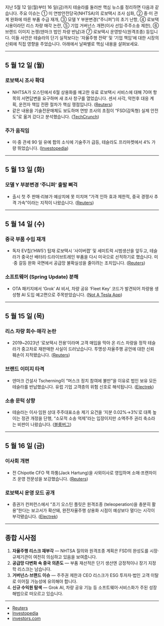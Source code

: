 지난 5월 12 일(월)부터 16 일(금)까지 테슬라를 둘러싼 핵심 뉴스를 정리하면 다음과 같습니다. 주요 이슈는 ① 미 연방안전당국(NHTSA)의 로보택시 조사 심화, ② 중‧미 관계 완화에 따른 부품 수급 재개, ③ 모델 Y 부분변경(“주니퍼”)의 초기 난항, ④ 로보택시용이라던 리스 차량 매각 논란, ⑤ 기업 거버넌스 개편(이사 선임·주주소송 제한), ⑥ 브랜드 이미지 논쟁(덴마크 법인 차량 반납)과 ⑦ 로보택시 운영방식(원격조종) 등입니다. 이들 사안은 테슬라의 단기 실적보다는 ‘자율주행 전략’ 및 ‘기업 책임’에 대한 시장의 신뢰에 직접 영향을 주었습니다. 아래에서 날짜별로 핵심 내용을 살펴보세요.

---

## 5 월 12 일 (월)

### 로보택시 조사 확대

* NHTSA가 오스틴에서 6월 상용화를 예고한 유료 로보택시 서비스에 대해 70여 항목의 서면답변을 요구하며 새 조사 창구를 열었습니다. 센서 사각, 악천후 대응 계획, 운전자 책임 전환 절차가 핵심 쟁점입니다. ([Reuters][1])
* 같은 내용을 기술전문매체도 보도하며 연방 조사의 초점이 “FSD(감독형) 실제 안전도”로 옮겨 갔다고 분석했습니다.  ([TechCrunch][2])

### 주가 움직임

* 미·중 관세 90 일 유예 합의 소식에 기술주가 급등, 테슬라도 프리마켓에서 4% 가량 뛰었습니다. ([Investopedia][3])

---

## 5 월 13 일 (화)

### 모델 Y 부분변경 ‘주니퍼’ 출발 삐걱

* 출시 첫 주 판매·리뷰가 예상치에 못 미치며 “가격 인하 효과 제한적, 중국 경쟁사 추격 가속”이라는 지적이 나왔습니다. ([Reuters][4])

---

## 5 월 14 일 (수)

### 중국 부품 수입 재개

* 독자 EV칩(‘HW5’) 탑재 로보택시 ‘사이버캡’ 및 세미트럭 시범생산을 앞두고, 테슬라가 중국산 배터리·드라이브트레인 부품을 다시 미국으로 선적하기로 했습니다. 미·중 갈등 완화 국면에서 공급망 불확실성을 줄이려는 조치입니다. ([Reuters][5])

### 소프트웨어 (Spring Update) 분해

* OTA 패키지에서 ‘Grok’ AI 비서, 차량 공유 ‘Fleet Key’ 코드가 발견되어 차량용 생성형 AI 도입 예고편으로 주목받았습니다. ([Not A Tesla App][6])

---

## 5 월 15 일 (목)

### 리스 차량 회수‧매각 논란

* 2019\~2023년 ‘로보택시 전용’이라며 고객 매입을 막아 온 리스 차량을 정작 테슬라가 중고차로 재판매한 사실이 드러났습니다. 투명성·자율주행 공언에 대한 신뢰 훼손이 지적됐습니다. ([Reuters][7])

### 브랜드 이미지 타격

* 덴마크 건설사 Tscherning이 “머스크 정치 참여에 불만”을 이유로 법인 보유 모든 테슬라를 반납했습니다. 유럽 기업 고객층의 위험 신호로 해석됩니다. ([Electrek][8])

### 소송 문턱 상향

* 테슬라는 이사·임원 상대 주주대표소송 제기 요건을 ‘지분 0.02%→3%’로 대폭 높이는 정관 개정을 단행, “소모적 소송 억제”라는 입장이지만 소액주주 권리 축소라는 비판이 나왔습니다. ([블룸버그][9])

---

## 5 월 16 일 (금)

### 이사회 개편

* 전 Chipotle CFO 잭 하퉁(Jack Hartung)을 사외이사로 영입하며 소매·프랜차이즈 운영 전문성을 보강했습니다. ([Reuters][10])

### 로보택시 운영 모드 공개

* 증권가 컨퍼런스에서 “초기 오스틴 플릿은 원격조종 (teleoperation)을 충분히 활용”한다는 보고서가 확산돼, 완전자율주행 상용화 시점이 예상보다 멀다는 시각이 부각됐습니다. ([Electrek][11])

---

## 종합 시사점

1. **자율주행 리스크 재부각** ― NHTSA 질의와 원격조종 계획은 FSD의 완성도를 시장·규제기관이 여전히 의심하고 있음을 보여줍니다.
2. **공급망 다변화 속 중국 의존도** ― 부품 재선적은 단기 생산엔 긍정적이나 장기 지정학 리스크는 남습니다.
3. **거버넌스·브랜드 이슈** ― 주주권 제한과 CEO 리스크가 ESG 투자자·법인 고객 이탈로 이어질 가능성에 유의해야 합니다.
4. **신규 수익원 탐색** ― Grok AI, 차량 공유 기능 등 소프트웨어·서비스화가 주된 성장 해법으로 떠오르고 있습니다.

---

* [Reuters](https://www.reuters.com/sustainability/boards-policy-regulation/musk-took-leased-cars-back-so-tesla-could-use-them-robotaxis-instead-tesla-sold-2025-05-15/?utm_source=chatgpt.com)
* [Investopedia](https://www.investopedia.com/5-things-to-know-before-the-stock-market-opens-may-12-2025-11732800?utm_source=chatgpt.com)
* [investors.com](https://www.investors.com/news/tesla-vs-byd-ev-sales-robotaxis/?utm_source=chatgpt.com)

[1]: https://www.reuters.com/business/autos-transportation/us-agency-ask-tesla-answer-questions-robotaxi-deployment-plan-2025-05-12/?utm_source=chatgpt.com "US agency asks Tesla to answer questions on Texas robotaxi plan"
[2]: https://techcrunch.com/2025/05/12/teslas-robotaxi-plans-have-the-attention-of-federal-investigators/?utm_source=chatgpt.com "Tesla's robotaxi plans have the attention of federal investigators"
[3]: https://www.investopedia.com/5-things-to-know-before-the-stock-market-opens-may-12-2025-11732800?utm_source=chatgpt.com "5 Things to Know Before the Stock Market Opens"
[4]: https://www.reuters.com/business/autos-transportation/teslas-refresh-best-selling-model-y-suv-starts-rocky-road-2025-05-13/?utm_source=chatgpt.com "Tesla's refresh to best-selling Model Y SUV starts on rocky road"
[5]: https://www.reuters.com/business/autos-transportation/tesla-resume-shipping-chinese-parts-cybercab-semi-production-us-source-says-2025-05-14/?utm_source=chatgpt.com "Tesla to resume shipping Chinese parts for Cybercab, Semi ..."
[6]: https://www.notateslaapp.com/news/2697/teslas-spring-update-tear-down-new-grok-code-ridesharing-features-and-more?utm_source=chatgpt.com "Tesla's Spring Update Tear Down: New Grok Code, Ridesharing ..."
[7]: https://www.reuters.com/sustainability/boards-policy-regulation/musk-took-leased-cars-back-so-tesla-could-use-them-robotaxis-instead-tesla-sold-2025-05-15/?utm_source=chatgpt.com "Musk took leased cars back so Tesla could use them as \"robotaxis.\" Instead, Tesla sold them"
[8]: https://electrek.co/2025/05/15/company-returns-entire-tesla-vehicle-fleet-because-of-elon-musk/?utm_source=chatgpt.com "Company returns entire Tesla vehicle fleet because of Elon Musk"
[9]: https://www.bloomberg.com/news/articles/2025-05-16/tesla-moves-to-stymie-shareholder-lawsuits-after-musk-pay-saga?utm_source=chatgpt.com "Tesla Moves to Stymie Shareholder Lawsuits After Musk Pay Saga"
[10]: https://www.reuters.com/sustainability/boards-policy-regulation/tesla-add-chipotle-executive-jack-hartung-board-2025-05-16/?utm_source=chatgpt.com "Tesla to add Chipotle executive Jack Hartung to board"
[11]: https://electrek.co/2025/05/16/tesla-robotaxi-fleet-powered-by-plenty-of-teleoperation/?utm_source=chatgpt.com "Tesla's robotaxi fleet will be powered by 'plenty of teleoperation'"
